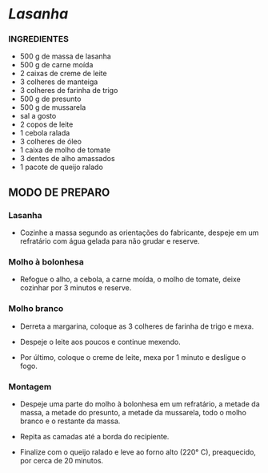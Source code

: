 # *Lasanha*

### INGREDIENTES
 - 500 g de massa de lasanha
 - 500 g de carne moída
 - 2 caixas de creme de leite
 - 3 colheres de manteiga
 - 3 colheres de farinha de trigo
 - 500 g de presunto
 - 500 g de mussarela
 - sal a gosto
 - 2 copos de leite
 - 1 cebola ralada
 - 3 colheres de óleo
 - 1 caixa de molho de tomate
 - 3 dentes de alho amassados
 - 1 pacote de queijo ralado

## MODO DE PREPARO
### Lasanha

 - Cozinhe a massa segundo as orientações do fabricante, despeje em um refratário com água gelada para não grudar e reserve.

### Molho à bolonhesa

 - Refogue o alho, a cebola, a carne moída, o molho de tomate, deixe cozinhar por 3 minutos e reserve.

### Molho branco

 - Derreta a margarina, coloque as 3 colheres de farinha de trigo e mexa.

 - Despeje o leite aos poucos e continue mexendo.

 - Por último, coloque o creme de leite, mexa por 1 minuto e desligue o fogo.

### Montagem

 - Despeje uma parte do molho à bolonhesa em um refratário, a metade da massa, a metade do presunto, a metade da mussarela, todo o molho branco e o restante da massa.

 - Repita as camadas até a borda do recipiente.

 - Finalize com o queijo ralado e leve ao forno alto (220° C), preaquecido, por cerca de 20 minutos.